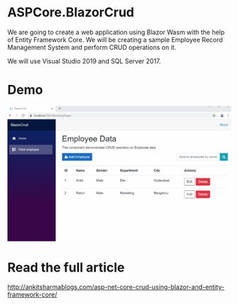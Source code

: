 # ASPCore.BlazorCrud

We are going to create a web application using Blazor Wasm with the help of Entity Framework Core. We will be creating a sample Employee Record Management System and perform CRUD operations on it.

We will use Visual Studio 2019 and SQL Server 2017.

# Demo

![Alt Text](https://github.com/AnkitSharma-007/ASPCore.BlazorCrud/blob/master/Output/BlazorWasmCrud.gif)


# Read the full article
http://ankitsharmablogs.com/asp-net-core-crud-using-blazor-and-entity-framework-core/
